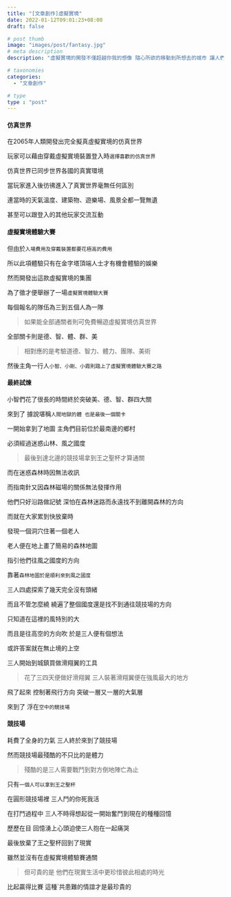 ```yaml
---
title: "[文章創作]虛擬實境"
date: 2022-01-12T09:01:23+08:00
draft: false

# post thumb
image: "images/post/fantasy.jpg"
# meta description
description: "虛擬實境的開發不僅超越你我的想像 隨心所欲的移動到所想去的城市 讓人們為了體驗虛擬實境 而參與這場體驗大賽"

# taxonomies
categories: 
  - "文章創作"

# type
type : "post"
---
```


#### 仿真世界

在2065年人類開發出完全擬真虛擬實境的仿真世界

玩家可以藉由穿戴虛擬實境裝置登入時`選擇喜歡的仿真世界`

仿真世界已同步世界各國的真實環境

當玩家進入後彷彿進入了真實世界毫無任何區別

連當時的天氣溫度、建築物、遊樂場、風景全都一覽無遺

甚至可以跟登入的其他玩家交流互動

#### 虛擬實境體驗大賽

但由於`入場費用及穿戴裝置都要花極高的費用`

所以此項體驗只有在金字塔頂端人士才有機會體驗的娛樂

然而開發出這款虛擬實境的集團

為了徵才便舉辦了一場`虛擬實境體驗大賽`

每個報名的隊伍為三到五個人為一隊

>如果能全部通關者則可免費暢遊虛擬實境仿真世界

全部關卡則是德、智、體、群、美

>相對應的是考驗道德、智力、體力、團隊、美術

然後主角一行人`小智、小剛、小霞則踏上了虛擬實境體驗大賽之路`

#### 最終試煉

小智們花了很長的時間終於突破美、德、智、群四大關

來到了 據說堪稱`人間地獄的體 也是最後一個關卡`

一開始拿到了地圖 主角們目前位於最南邊的鄉村

必須經過迷惑山林、風之國度

>最後到達北邊的競技場拿到王之聖杯才算通關

而在迷惑森林時因無法收訊

而指南針又因森林磁場的關係無法發揮作用

他們只好沿路做記號 深怕在森林迷路而永遠找不到離開森林的方向

而就在大家累到快放棄時 

發現一個洞穴住著一個老人 

老人便在地上畫了簡易的森林地圖

指引他們往風之國度的方向

靠著`森林地圖於是順利來到風之國度`

三人四處探索了幾天完全沒有頭緒

而且不管怎麼繞 繞遍了整個國度還是找不到通往競技場的方向

只知道在這裡的風特別的大

而且是往高空的方向吹 於是三人便有個想法

或許答案就在無止境的上空

三人開始到城鎮買做滑翔翼的工具 

>花了三四天便做好滑翔翼 三人裝著滑翔翼便在強風最大的地方

飛了起來 控制著飛行方向 突破一層又一層的大氣層

來到了 浮在`空中的競技場`

#### 競技場

耗費了全身的力氣 三人終於來到了競技場

然而競技場最殘酷的不只比的是體力

>殘酷的是三人需要戰鬥到對方倒地陣亡為止

只有`一個人可以拿到王之聖杯`

在圓形競技場裡 三人鬥的你死我活

在打鬥過程中 三人不時得想起從一開始奮鬥到現在的種種回憶

歷歷在目 回憶湧上心頭迫使三人抱在一起痛哭

最後放棄了王之聖杯回到了現實

雖然並沒有在虛擬實境體驗賽通關

>但可貴的是 他們在現實生活中更珍惜彼此相處的時光

比起贏得比賽 這種`共患難的情誼才是最珍貴的

